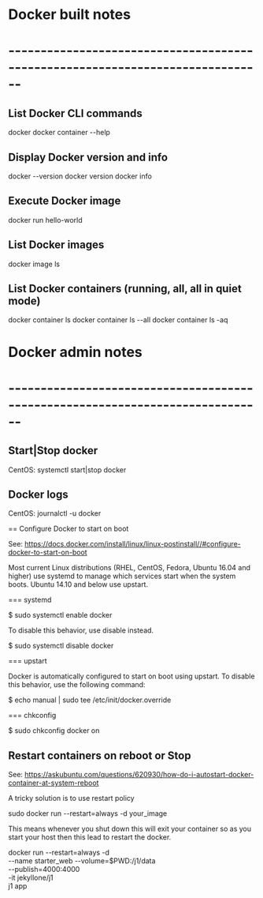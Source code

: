 # Docker built notes
# ------------------------------------------------------------------------------

## List Docker CLI commands
docker
docker container --help

## Display Docker version and info
docker --version
docker version
docker info

## Execute Docker image
docker run hello-world

## List Docker images
docker image ls

## List Docker containers (running, all, all in quiet mode)
docker container ls
docker container ls --all
docker container ls -aq


# Docker admin notes
# ------------------------------------------------------------------------------

## Start|Stop docker

CentOS: systemctl start|stop docker

## Docker logs

CentOS: journalctl -u docker

== Configure Docker to start on boot

See: https://docs.docker.com/install/linux/linux-postinstall//#configure-docker-to-start-on-boot

Most current Linux distributions (RHEL, CentOS, Fedora, Ubuntu 16.04 and 
higher) use systemd to manage which services start when the system boots. 
Ubuntu 14.10 and below use upstart.

=== systemd

$ sudo systemctl enable docker

To disable this behavior, use disable instead.

$ sudo systemctl disable docker

=== upstart

Docker is automatically configured to start on boot using upstart. To 
disable this behavior, use the following command:

$ echo manual | sudo tee /etc/init/docker.override

=== chkconfig

$ sudo chkconfig docker on

## Restart containers on reboot or Stop

See: https://askubuntu.com/questions/620930/how-do-i-autostart-docker-container-at-system-reboot

A tricky solution is to use restart policy

  sudo docker run --restart=always -d your_image

This means whenever you shut down this will exit your container so as you 
start your host then this lead to restart the docker.

docker run --restart=always -d \
  --name starter_web --volume=$PWD:/j1/data  \
  --publish=4000:4000 \
  -it jekyllone/j1 \
  j1 app




